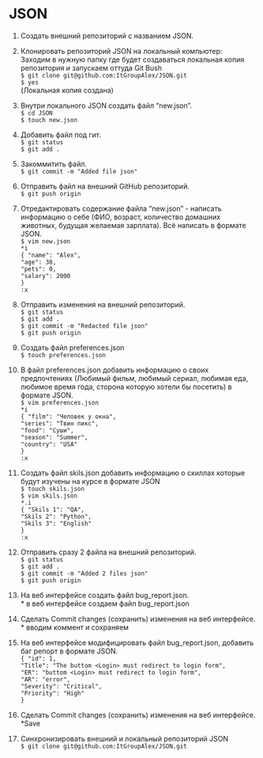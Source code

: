 # JSON

 1. Создать внешний репозиторий c названием JSON.  
 
 2. Клонировать репозиторий JSON на локальный компьютер:  
 	Заходим в нужную папку где будет создаваться локальная копия репозитория и запускаем оттуда Git Bush  
	`$ git clone git@github.com:ItGroupAlex/JSON.git`  
	`$ yes`  
	(Локальная копия создана)  
 3. Внутри локального JSON создать файл “new.json”.  
	`$ cd JSON`  
	`$ touch new.json`  
 4. Добавить файл под гит.  
	`$ git status`  
	`$ git add .`  
 5. Закоммитить файл.  
	`$ git commit -m "Added file json"`  
 6. Отправить файл на внешний GitHub репозиторий.  
	`$ git push origin`  
 7. Отредактировать содержание файла “new.json” - написать информацию о себе (ФИО, возраст, количество домашних животных, будущая желаемая зарплата). Всё написать в формате JSON.  
	`$ vim new.json`  
	`*i`  
	`{ "name": "Alex",`   
	`"age": 38,`   
	`"pets": 0,`   
	`"salary": 2000`   
	`}`  
	`:x `  
 8. Отправить изменения на внешний репозиторий.  
	`$ git status`  
	`$ git add .`  
	`$ git commit -m "Redacted file json"`  
	`$ git push origin`  
 9. Создать файл preferences.json  
	`$ touch preferences.json`  
 10. В файл preferences.json добавить информацию о своих предпочтениях (Любимый фильм, любимый сериал, любимая еда, любимое время года, сторона которую хотели бы посетить) в формате JSON.  
	`$ vim preferences.json`  
	`*i`  
	`{ "film": "Человек у окна",`  
        `"series": "Твин пикс",`  
        `"food": "Суши",`  
        `"season": "Summer",`  
        `"country": "USA"`  
	`}`  
	`:x `  
 11. Создать файл skils.json добавить информацию о скиллах которые будут изучены на курсе в формате JSON  
	`$ touch skils.json`  
	`$ vim skils.json`  
	`*.i`  
	`{ "Skils 1": "QA",`  
	`"Skils 2": "Python",`  
	`"Skils 3": "English"`  
	`}`  
	`:x`  
 12. Отправить сразу 2 файла на внешний репозиторий.  
	`$ git status`  
	`$ git add .`  
	`$ git commit -m "Added 2 files json"`  
	`$ git push origin`  
 13. На веб интерфейсе создать файл bug_report.json.  
	* в веб интерфейсе создаем файл bug_report.json  
 14. Сделать Commit changes (сохранить) изменения на веб интерфейсе.  
	* вводим коммент и сохраняем  
 15. На веб интерфейсе модифицировать файл bug_report.json, добавить баг репорт в формате JSON.  
	`{ "id": 1,`  
 	`"Title": "The buttom <Login> must redirect to login form",`  
 	`"ER": "buttom <Login> must redirect to login form",`  
 	`"AR": "error",`  
	`"Severity": "Critical",`  
 	`"Priority": "High"`  
	`}`    
 16. Сделать Commit changes (сохранить) изменения на веб интерфейсе.  
	*Save  
 17. Синхронизировать внешний и локальный репозиторий JSON  
	`$ git clone git@github.com:ItGroupAlex/JSON.git`  
